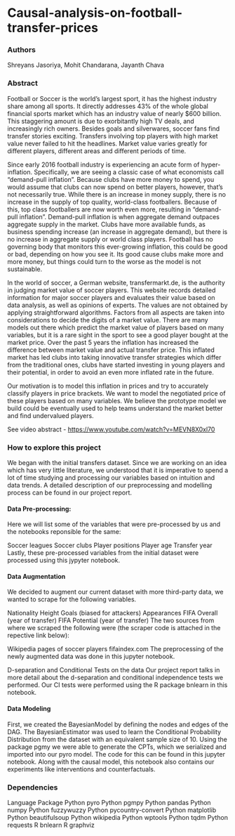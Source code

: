 # Causal-analysis-on-football-transfer-prices
### Authors
Shreyans Jasoriya, Mohit Chandarana, Jayanth Chava

### Abstract
Football or Soccer is the world’s largest sport, it has the highest industry share among all sports. It directly addresses 43% of the whole global financial sports market which has an industry value of nearly $600 billion. This staggering amount is due to exorbitantly high TV deals, and increasingly rich owners. Besides goals and silverwares, soccer fans find transfer stories exciting. Transfers involving top players with high market value never failed to hit the headlines. Market value varies greatly for different players, different areas and different periods of time.

Since early 2016 football industry is experiencing an acute form of hyper-inflation. Specifically, we are seeing a classic case of what economists call “demand-pull inflation”. Because clubs have more money to spend, you would assume that clubs can now spend on better players, however, that’s not necessarily true. While there is an increase in money supply, there is no increase in the supply of top quality, world-class footballers. Because of this, top class footballers are now worth even more, resulting in “demand-pull inflation”. Demand-pull inflation is when aggregate demand outpaces aggregate supply in the market. Clubs have more available funds, as business spending increase (an increase in aggregate demand), but there is no increase in aggregate supply or world class players. Football has no governing body that monitors this ever-growing inflation, this could be good or bad, depending on how you see it. Its good cause clubs make more and more money, but things could turn to the worse as the model is not sustainable.

In the world of soccer, a German website, transfermarkt.de, is the authority in judging market value of soccer players. This website records detailed information for major soccer players and evaluates their value based on data analysis, as well as opinions of experts. The values are not obtained by applying straightforward algorithms. Factors from all aspects are taken into considerations to decide the digits of a market value. There are many models out there which predict the market value of players based on many variables, but it is a rare sight in the sport to see a good player bought at the market price. Over the past 5 years the inflation has increased the difference between market value and actual transfer price. This inflated market has led clubs into taking innovative transfer strategies which differ from the traditional ones, clubs have started investing in young players and their potential, in order to avoid an even more inflated rate in the future.

Our motivation is to model this inflation in prices and try to accurately classify players in price brackets. We want to model the negotiated price of these players based on many variables. We believe the prototype model we build could be eventually used to help teams understand the market better and find undervalued players.

See video abstract - https://www.youtube.com/watch?v=MEVN8X0xl70

### How to explore this project
We began with the initial transfers dataset. Since we are working on an idea which has very little literature, we understood that it is imperative to spend a lot of time studying and processing our variables based on intuition and data trends. A detailed description of our preprocessing and modelling process can be found in our project report.

#### Data Pre-processing:
Here we will list some of the variables that were pre-processed by us and the notebooks reponsible for the same:

Soccer leagues
Soccer clubs
Player positions
Player age
Transfer year
Lastly, these pre-processed variables from the initial dataset were processed using this jypyter notebook.

#### Data Augmentation
We decided to augment our current dataset with more third-party data, we wanted to scrape for the following variables.

Nationality
Height
Goals (biased for attackers)
Appearances
FIFA Overall (year of transfer)
FIFA Potential (year of transfer)
The two sources from where we scraped the following were (the scraper code is attached in the repective link below):

Wikipedia pages of soccer players
fifaindex.com
The preprocessing of the newly augmented data was done in this jupyter notebook.

D-separation and Conditional Tests on the data
Our project report talks in more detail about the d-separation and conditional independence tests we performed. Our CI tests were performed using the R package bnlearn in this notebook.

#### Data Modeling
First, we created the BayesianModel by defining the nodes and edges of the DAG. The BayesianEstimator was used to learn the Conditional Probability Distribution from the dataset with an equivalent sample size of 10. Using the package pgmy we were able to generate the CPTs, which we serialized and imported into our pyro model. The code for this can be found in this jupyter notebook. Along with the causal model, this notebook also contains our experiments like interventions and counterfactuals.

### Dependencies
Language	Package
Python	pyro
Python	pgmpy
Python	pandas
Python	numpy
Python	fuzzywuzzy
Python	pycountry-convert
Python	matplotlib
Python	beautifulsoup
Python	wikipedia
Python	wptools
Python	tqdm
Python	requests
R	bnlearn
R	graphviz
